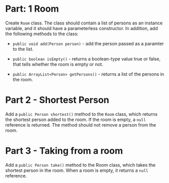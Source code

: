 # Part: 1 Room
Create `Room` class. The class should contain a list of persons as an instance variable, and it should have a parameterless constructor. In addition, add the following methods to the class:

- `public void add(Person person)` - add the person passed as a paramter to the list.

- `public boolean isEmpty()` - returns a boolean-type value true or false, that tells whether the room is empty or not.

- `public ArrayList<Person> getPersons()` - returns a list of the persons in the room.

# Part 2 - Shortest Person
Add a `public Person shortest()` method to the `Room` class, which returns the shortest person added to the room. If the room is empty, a `null` reference is returned. The method should not remove a person from the room.

# Part 3 - Taking from a room
Add a `public Person take()` method to the Room class, which takes the shortest person in the room. When a room is empty, it returns a `null` reference.